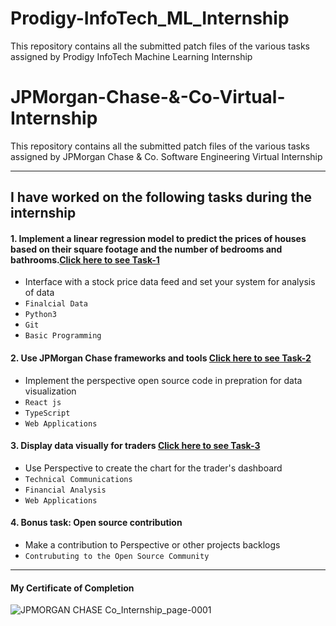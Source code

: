 # Prodigy-InfoTech_ML_Internship
This repository contains all the submitted patch files of the various tasks assigned by Prodigy InfoTech Machine Learning Internship

 
# JPMorgan-Chase-&-Co-Virtual-Internship
This repository contains all the submitted patch files of the various tasks assigned by JPMorgan Chase & Co. Software Engineering Virtual Internship

---
## I have worked on the following tasks during the internship
#### 1. Implement a linear regression model to predict the prices of houses based on their square footage and the number of bedrooms and bathrooms.[Click here to see Task-1]([https://github.com/Pxttx13/Prodigy-InfoTech_ML_Internship/tree/main/PRODIGY_ML_01-main)
- Interface with a stock price data feed and set your system for analysis of data
- `Finalcial Data` 
- `Python3`
- `Git`
- `Basic Programming`

#### 2. Use JPMorgan Chase frameworks and tools [Click here to see Task-2](https://github.com/Pxttx13/JPMorgan_Chase_Virtual_Experience/tree/main/JPMC-tech-task-2-PY3)
- Implement the perspective open source code in prepration for data visualization 
- `React js` 
- `TypeScript`
- `Web Applications`

#### 3. Display data visually for traders [Click here to see Task-3](https://github.com/Pxttx13/JPMorgan_Chase_Virtual_Experience/tree/main/JPMC-tech-task-3-PY3)
- Use Perspective to create the chart for the trader's dashboard  
- `Technical Communications` 
- `Financial Analysis`
- `Web Applications`
#### 4. Bonus task: Open source contribution
- Make a contribution to Perspective or other projects backlogs 
- `Contrubuting to the Open Source Community`
---
#### My Certificate of Completion
![JPMORGAN CHASE   Co_Internship_page-0001](https://github.com/Pxttx13/JPMorgan_Chase_Virtual_Experience/assets/93585364/6af62d87-307d-459b-9848-0f21a834b327)
